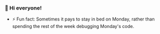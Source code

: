 ### 👋 Hi everyone!

- ⚡ Fun fact: Sometimes it pays to stay in bed on Monday, rather than spending the rest of the week debugging Monday's code.

<!--
**VolodymyrMazurets/VolodymyrMazurets** is a ✨ _special_ ✨ repository because its `README.md` (this file) appears on your GitHub profile.

Here are some ideas to get you started:

- 🔭 I’m currently working on ...
- 🌱 I’m currently learning ...
- 👯 I’m looking to collaborate on ...
- 🤔 I’m looking for help with ...
- 💬 Ask me about ...
- 📫 How to reach me: ...
- 😄 Pronouns: ...
- ⚡ Fun fact: ...
-->
